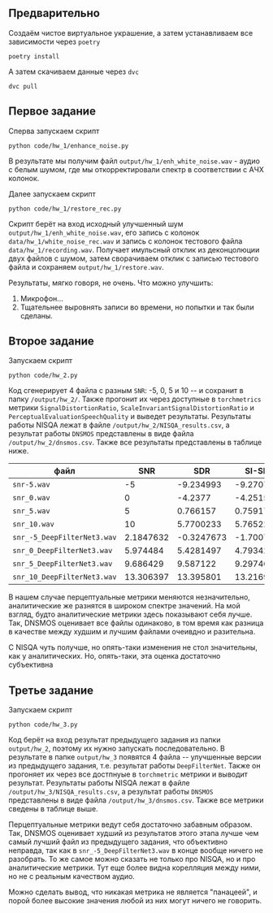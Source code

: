 ## Предварительно

Создаём чистое виртуальное украшение, а затем устанавливаем все зависимости через `poetry`

```
poetry install
```

А затем скачиваем данные через `dvc`

```
dvc pull
```

## Первое задание

Сперва запускаем скрипт

```
python code/hw_1/enhance_noise.py
```

В результате мы получим файл `output/hw_1/enh_white_noise.wav` - аудио с белым шумом, где мы откорректировали спектр в соответствии с АЧХ колонок.

Далее запускаем скрипт

```
python code/hw_1/restore_rec.py
```

Скрипт берёт на вход исходный улучшенный шум `output/hw_1/enh_white_noise.wav`, его запись с колонок `data/hw_1/white_noise_rec.wav` и запись с колонок тестового файла `data/hw_1/recording.wav`. Получает имульсный отклик из деконцолюции двух файлов с шумом, затем сворачиваем отклик с записью тестового файла и сохраняем `output/hw_1/restore.wav`.

Результаты, мягко говоря, не очень. Что можно улучшить:

1. Микрофон...
2. Тщательнее выровнять записи во времени, но попытки и так были сделаны.

## Второе задание

Запускаем скрипт

```
python code/hw_2.py
```

Код сгенерирует 4 файла с разным `SNR`: -5, 0, 5 и 10 -- и сохранит в папку
`/output/hw_2/`. Также прогонит их через доступные в `torchmetrics` метрики
`SignalDistortionRatio`, `ScaleInvariantSignalDistortionRatio` и
`PerceptualEvaluationSpeechQuality` и выведет результаты. Результаты работы
NISQA лежат в файле `/output/hw_2/NISQA_results.csv`, а результат работы `DNSMOS` представлены в виде
файла `/output/hw_2/dnsmos.csv`. Также все результаты представлены в таблице
ниже.




| файл | SNR | SDR | SI-SDR | PESQ | NISQA(mos_pred) | NISQA(noi_pred) | NISQA(dis_pred) | NISQA(col_pred) | NISQA(loud_pred) | DNSMOS | MOS |
| --- | --- | --- | --- | --- | --- | --- | --- | --- | --- | --- | --- |
| `snr-5.wav` | -5 | -9.234993 | -9.270756 | 1.0675446 | 0.604121 | 1.378376 | 2.705365 | 1.193014 | 1.404781 | 2.198392 | 1 |
| `snr_0.wav` | 0 | -4.2377 | -4.2515864 | 1.0548806 | 0.729355 | 1.345632 | 2.989924 | 1.434083 | 1.551345 | 2.3233156 | 2 |
| `snr_5.wav` | 5 | 0.766157 | 0.75917494 | 1.0769463 | 1.121786 | 1.315253 | 4.240198 | 2.908588 | 2.477383 | 2.4289048 | 2 |
| `snr_10.wav` | 10 | 5.7700233 | 5.7652206 | 1.1613451 | 2.027135 | 1.249655 | 4.376255 | 3.407032 | 3.099280 | 2.7627323 | 4 |
| `snr_-5_DeepFilterNet3.wav` | 2.1847632 | -0.3247673 | -1.7007704 | 1.1593353 | 2.4909081 | 2.6110985 | 2.886099 | 2.9643068 | 3.1617444 | 3.04381823 | 1 |
| `snr_0_DeepFilterNet3.wav` | 5.974484 | 5.4281497 | 4.793428 | 1.4118621 | 3.184651 | 2.996207 | 4.084453 | 3.7316866 | 3.8693864 | 3.4055948 | 1 |
| `snr_5_DeepFilterNet3.wav` | 9.686429 | 9.587122 | 9.297464 | 1.8285072 | 4.0152526 | 3.7126563 | 4.3300858 | 4.124518 | 4.21834 | 3.938565 | 4 |
| `snr_10_DeepFilterNet3.wav` | 13.306397 | 13.395801 | 13.216998 | 2.294505 | 4.4459743 | 4.2683206 | 4.5119596 | 4.273391 | 4.426126 | 3.994667 | 5 |


В нашем случае перцептуальные метрики меняются незначительно, аналитические же разнятся в широком спектре значений. На мой взгляд, будто аналитические метрики здесь показывают себя лучше. Так, DNSMOS оценивает все файлы одинаково, в том время как разница в качестве между худшим и лучшим файлами очеивдно и разительна.

С NISQA чуть получше, но опять-таки изменения не стол значительны, как у аналитических. Но, опять-таки, эта оценка достаточно субъективна

## Третье задание

Запускаем скрипт

```
python code/hw_3.py
```

Код берёт на вход результат предыдущего задания из папки `output/hw_2`, поэтому их нужно запускать последовательно. В результате в папке `output/hw_3` появятся 4 файла -- улучшенные версии из предыдущего задания, т.е. результат работы `DeepFilterNet`. Также он прогоняет их через все достпнуые в `torchmetric` метрики и выводит результат. Результаты работы NISQA лежат в файле `/output/hw_3/NISQA_results.csv`, а результат работы `DNSMOS` представлены в виде файла `/output/hw_3/dnsmos.csv`.  Также все метрики сведены в таблице выше.

Перцептуальные метрики ведут себя достаточно забавным образом. Так, DNSMOS оценивает худший из результатов этого этапа лучше чем самый лучший файл из предыдущего задания, что объективно неправда, так как в `snr_-5_DeepFilterNet3.wav` в конце вообще ничего не разобрать. То же самое можно сказать не только про NISQA, но и про аналитические метрики. Тут еще более видна корелляция между ними, но не с реальным качеством аудио.

Можно сделать вывод, что никакая метрика не является "панацеей", и порой более высокие значения любой из них могут ничего не говорить.
